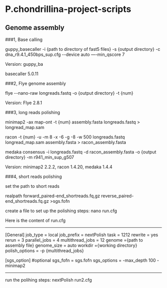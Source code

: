 # P.chondrillina-project-scripts

## Genome assembly

###1, Base calling

guppy_basecaller -i {path to directory of fast5 files} -s {output directory} -c dna_r9.4.1_450bps_sup.cfg --device auto —-min_qscore 7

Version: guppy_ba

basecaller 5.0.11

###2, Flye genome assembly

flye --nano-raw longreads.fastq -o {output directory} -t {num}

Version: Flye 2.8.1

###3, long reads polishing 

minimap2 -ax map-ont -t {num} assembly.fasta longreads.fastq > longread_map.sam

racon -t {num} -u -m 8 -x -6 -g -8 -w 500 longreads.fastq longread_map.sam assembly.fasta > racon_assembly.fasta

medaka consensus -i longreads.fastq -d racon_assembly.fasta -o {output directory} -m r941_min_sup_g507

Version: minimap2 2.2.2, racon 1.4.20, medaka 1.4.4

###4, short reads polishing

set the path to short reads

realpath forward_paired-end_shortreads.fq,gz reverse_paired-end_shortreads.fq.gz >sgs.fofn

create a file to set up the polishing steps:
nano run.cfg

Here is the content of run.cfg
***********************************************
[General]
job_type = local
job_prefix = nextPolish
task = 1212
rewrite = yes
rerun = 3
parallel_jobs = 4
multithread_jobs = 12
genome ={path to assembly file}
genome_size = auto
workdir ={working directory}
polish_options = -p {multithread_jobs}

[sgs_option] #optional
sgs_fofn = sgs.fofn
sgs_options = -max_depth 100 -minimap2
***********************************************
run the polihing steps:
nextPolish run2.cfg
